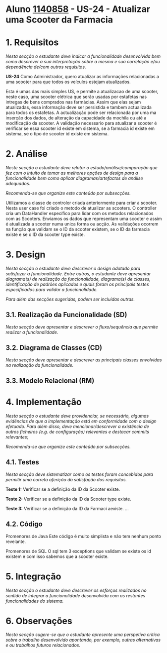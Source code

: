 # **Aluno [1140858](../)** - US-24 - Atualizar uma Scooter da Farmacia

# 1. Requisitos

_Nesta secção o estudante deve indicar a funcionalidade desenvolvida bem como descrever a sua interpretação sobre a mesma e sua correlação e/ou dependência de/com outros requisitos._

**US-24** Como Administrador, quero atualizar as informações relacionadas a uma scooter para que todos os veículos estejam atualizados.

Esta é umas das mais simples US, e permite a atualizacao de uma scooter, neste caso, uma scooter elétrica que serão usadas por estafetas nas intregas de bens comprados nas farmácias.
Assim que elas sejam atualizadas, essa informação deve ser persistida e tambem actualizada para todos os estafetas.
A actualização pode ser relacionada por uma ma inserção dos dados, de alteração da capacidade da mochila ou até a modificação da scooter.
A validação necessario para atualizar a scooter é verificar se essa scooter id existe em sistema, se a farmacia id existe em sistema, se o tipo de scooter id existe em sistema.

# 2. Análise

_Neste secção o estudante deve relatar o estudo/análise/comparação que fez com o intuito de tomar as melhores opções de design para a funcionalidade bem como aplicar diagramas/artefactos de análise adequados._

_Recomenda-se que organize este conteúdo por subsecções._

Utilizamos a classe de controlor criada anteriormente para criar a scooter.
Nesta user case foi criado o metodo de atualizar as scooters.
O controller cria um DataHandler específico para lidar com os metodos relacionados com as Scooters.
Enviamos os dados que representam uma scooter e assim é atualizada a scooter numa unica forma ou acção.
As validações ocorrem na função que validam se o ID da scooter existem, se o ID da farmacia existe e se o ID da scooter type existe.

# 3. Design

_Nesta secção o estudante deve descrever o design adotado para satisfazer a funcionalidade. Entre outros, o estudante deve apresentar diagrama(s) de realização da funcionalidade, diagrama(s) de classes, identificação de padrões aplicados e quais foram os principais testes especificados para validar a funcionalidade._

_Para além das secções sugeridas, podem ser incluídas outras._

## 3.1. Realização da Funcionalidade (SD)

_Nesta secção deve apresentar e descrever o fluxo/sequência que permite realizar a funcionalidade._


## 3.2. Diagrama de Classes (CD)

_Nesta secção deve apresentar e descrever as principais classes envolvidas na realização da funcionalidade._

## 3.3. Modelo Relacional (RM)


# 4. Implementação

_Nesta secção o estudante deve providenciar, se necessário, algumas evidências de que a implementação está em conformidade com o design efetuado. Para além disso, deve mencionar/descrever a existência de outros ficheiros (e.g. de configuração) relevantes e destacar commits relevantes;_

_Recomenda-se que organize este conteúdo por subsecções._

## 4.1. Testes

_Nesta secção deve sistematizar como os testes foram concebidos para permitir uma correta aferição da satisfação dos requisitos._

**Teste 1:** Verificar se a definição da ID da Scooter existe.

**Teste 2:** Verificar se a definição da ID da Scooter type existe.

**Teste 3:** Verificar se a definição da ID da Farmaci aexiste.
    ...

## 4.2. Código
Promenores de Java
Este código é muito simplista e não tem nenhum ponto revelante.

Promenores de SQL
O sql tem 3 exceptions que validam se existe os id existem e com isso sabemos que a scooter existe.

# 5. Integração

_Nesta secção o estudante deve descrever os esforços realizados no sentido de integrar a funcionalidade desenvolvida com as restantes funcionalidades do sistema._

# 6. Observações

_Nesta secção sugere-se que o estudante apresente uma perspetiva critica sobre o trabalho desenvolvido apontando, por exemplo, outras alternativas e ou trabalhos futuros relacionados._
